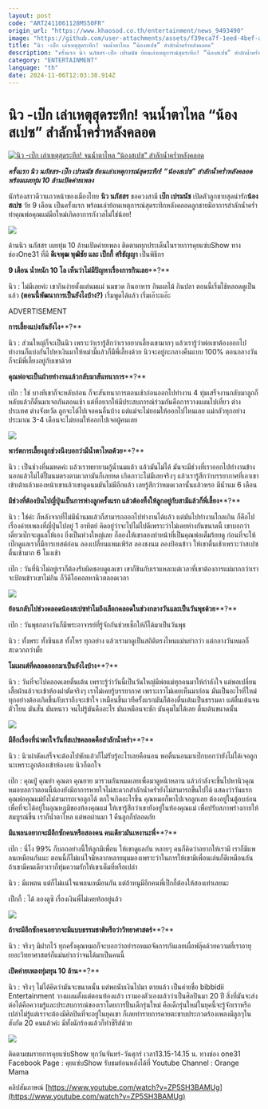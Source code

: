 ```yaml
---
layout: post
code: "ART2411061128MS50FR"
origin_url: "https://www.khaosod.co.th/entertainment/news_9493490"
image: "https://github.com/user-attachments/assets/f39eca7f-1eed-4bef-a88b-945ac70453a7"
title: "นิว -เป๊ก เล่าเหตุสุดระทึก! จนน้ำตาไหล “น้องสเปซ” สำลักน้ำคร่ำหลังคลอด"
description: "ครั้งแรก นิว นภัสสร-เป๊ก เปรมนัช ย้อนเล่าเหตุการณ์สุดระทึก! “น้องสเปซ” สำลักน้ำคร่ำหลังคลอด พร้อมเผยทุ่ม 10 ล้านเปิดค่ายเพลง"
category: "ENTERTAINMENT"
language: "th"
date: 2024-11-06T12:03:38.914Z
---
```


# นิว -เป๊ก เล่าเหตุสุดระทึก! จนน้ำตาไหล “น้องสเปซ” สำลักน้ำคร่ำหลังคลอด

[![นิว -เป๊ก เล่าเหตุสุดระทึก! จนน้ำตาไหล “น้องสเปซ” สำลักน้ำคร่ำหลังคลอด](https://www.khaosod.co.th/wpapp/uploads/2024/11/newpeck1.jpg "นิว -เป๊ก เล่าเหตุสุดระทึก! จนน้ำตาไหล “น้องสเปซ” สำลักน้ำคร่ำหลังคลอด")](https://www.khaosod.co.th/wpapp/uploads/2024/11/newpeck1.jpg)

_**ครั้งแรก นิว นภัสสร-เป๊ก เปรมนัช ย้อนเล่าเหตุการณ์สุดระทึก! “น้องสเปซ” สำลักน้ำคร่ำหลังคลอด พร้อมเผยทุ่ม 10 ล้านเปิดค่ายเพลง**_

นักร้องสาวดีวาแถวหน้าของเมืองไทย **นิว นภัสสร** ขอควงสามี **เป๊ก เปรมนัช** เปิดตัวลูกชายสุดน่ารัก**น้องสเปซ** วัย 9 เดือน เป็นครั้งแรก พร้อมเล่าย้อนเหตุการณ์สุดระทึกหลังคลอดลูกชายมีอาการสำลักน้ำคร่ำ ทำคุณพ่อคุณแม่มือใหม่เกิดอาการกังวลไม่ใช่น้อย!

[![](https://www.khaosod.co.th/wpapp/uploads/2024/11/newpeck10.jpg)](https://www.khaosod.co.th/wpapp/uploads/2024/11/newpeck10.jpg)

ด้านนิว นภัสสร เผยทุ่ม 10 ล้านเปิดค่ายเพลง ติดตามทุกประเด็นในรายการคุยแซ่บShow ทางช่องOne31 ที่มี **ดีเจพุฒ พุฒิชัย และ เป็กกี้ ศรีธัญญา** เป็นพิธีกร

**9 เดือน น้ำหนัก 10 โล เห็นว่าไม่มีปัญหาเรื่องการกินเลย****?**

นิว : ไม่มีเลยค่ะ เขากินง่ายตั้งแต่นมแม่ นมขวด กินอาหาร กินผลไม้ กินปลา ตอนนี้เริ่มใช้หลอดดูเป็นแล้ว **(ตอนนี้พัฒนาการเป็นยังไงบ้าง?)** เริ่มพูดได้แล้ว เริ่มเอ๊าะแอ๊ะ

ADVERTISEMENT

**การเลี้ยงแบ่งกันยังไง****?**

นิว : ส่วนใหญ่ก็จะเป็นนิว เพราะว่าเรารู้สึกว่าเราอยากเลี้ยงเขามากๆ แล้วเรารู้ว่าพ่อเขาต้องออกไปทำงานก็แบ่งกันไปหาเงินมาให้หม่ามี๊แล้วก็มีพี่เลี้ยงด้วย นิวจะอยู่กะกลางคืนแบบ 100% ตอนกลางวันก็จะมีพี่เลี้ยงอยู่กับเขาด้วย

**คุณพ่อจะเป็นฝ่ายทำงานแล้วกลับมาสันทนาการ****?**

เป๊ก : ใช่ บางทีเขาก็จะหลับก่อน ก็จะสันทนาการตอนเช้าก่อนออกไปทำงาน 4 ทุ่มเสร็จงานกลับมาลูกก็หลับแล้วก็ตื่นมาเจอกันตอนเช้า แต่ที่อยากให้มีประสบการณ์ร่วมกันคือการวางแผนไปเที่ยว ต่างประเทศ ต่างจังหวัด ลูกจะได้ไปเจอคนอื่นบ้าง แต่แม่จะไม่ยอมให้ออกไปไหนเลย แม่กลัวทุกอย่างประมาณ 3-4 เดือนจะไม่ยอมให้ออกไปเจอผู้คนเลย

[![](https://www.khaosod.co.th/wpapp/uploads/2024/11/newpeck5.jpg)](https://www.khaosod.co.th/wpapp/uploads/2024/11/newpeck5.jpg)

**พาร์ตการเลี้ยงลูกช่วงนึงบอกว่ามีน้ำตาไหลด้วย****?**

นิว : เป็นช่วงที่นมหดค่ะ แล้วเราพยายามกู้น้ำนมแล้ว แล้วมันไม่ได้ มันจะมีช่วงที่เราออกไปทำงานข้างนอกแล้วไม่ได้ปั๊มนมตรงตามเวลามันก็เลยหด เกิดภาวะไม่มีเลยจริงๆ แล้วเรารู้สึกว่าบรรยากาศที่เอาเขาเข้าเต้าแล้วมองหน้าเขาแล้วเขาดูดนมมันไม่มีอีกแล้ว เลยรู้สึกว่าหมดเวลานั้นแล้วหรอ มีน้ำนม 6 เดือน

**มีช่วงที่ต้องบินไปญี่ปุ่นเป็นการห่างลูกครั้งแรก แล้วต้องทิ้งให้ลูกอยู่กับสามีแล้วก็พี่เลี้ยง****?**

นิว : ใช่ค่ะ ก็หลังจากที่ไม่มีน้ำนมแล้วก็สามารถออกไปทำงานได้แล้ว แต่มันไปทำงานไกลเกิน ก็คือไปเรื่องค่ายเพลงที่ญี่ปุ่นไปอยู่ 1 อาทิตย์ คิดอยู่ว่าจะไปไม่ไปดีเพราะว่าไม่เคยห่างกันขนาดนี้ เขาบอกว่าเดี๋ยวเป๊กจะดูแลให้เอง ยิ่งเป็นห่วงใหญ่เลย ก็ลองให้เขาลองทำหน้าที่เป็นคุณพ่อเต็มร้อยดู ก่อนที่จะให้เป๊กดูแลเราก็มีการเทสต์ก่อน ลองเปลี่ยนแพมเพิร์ส ลองชงนม ลองป้อนข้าว ให้เขาตื่นเช้าเพราะว่าสเปซตื่นเช้ามาก 6 โมงเช้า

เป๊ก : วันที่นิวไม่อยู่เราก็ต้องรับผิดชอบดูแลเขา เขาก็ชินกับเราแหละแต่เวลาที่เขาต้องการแม่มากกว่าเราจะป้อนข้าวเขาไม่กิน ก็วีดีโอคอลหานิวตลอดเวลา

[![](https://www.khaosod.co.th/wpapp/uploads/2024/11/newpeck4.jpg)](https://www.khaosod.co.th/wpapp/uploads/2024/11/newpeck4.jpg)

**ย้อนกลับไปช่วงคลอดน้องสเปซทำไมถึงเลือกคลอดในช่วงกลางวันและเป็นวันพุธด้วย****?**

เป๊ก : วันพุธกลางวันก็มีพระอาจารย์ที่รู้จักกันช่วยเช็กให้ก็ได้มาเป็นวันพุธ

นิว : ทั้งพระ ทั้งซินแส ทั้งโหร ทุกอย่าง แล้วเรามาดูเป็นสถิติตรงไหนแม่นยำกว่า แต่กลางวันหมอก็สะดวกกว่ามั้ย

**โมเมนต์ที่คลอดออกมาเป็นยังไงบ้าง****?**

นิว : วันที่จะไปคลอดเลยตื่นเต้น เพราะรู้ว่าวันนี้เป็นวันใหญ่มีพ่อแม่ทุกคนมาให้กำลังใจ แต่พอเปลี่ยนเสื้อผ้าแล้วจะเข้าห้องผ่าตัดจริงๆ เราไม่เคยรู้บรรยากาศ เพราะเราไม่เคยเห็นมาก่อน มันเป็นอะไรที่ใหม่ ทุกอย่างต้องเกิดขึ้นกับเราถึงจะเข้าใจ เหมือนขึ้นเวทีครั้งแรกมันก็ต้องตื่นเต้นเป็นธรรมดา แต่ตื่นเต้นจนตัวโยน มันสั่น มันหนาว จนไม่รู้มันคืออะไร มันเหมือนจะชัก มันคุมไม่ได้เลย ตื่นเต้นขนาดนั้น

[![](https://www.khaosod.co.th/wpapp/uploads/2024/11/newpeck3.jpg)](https://www.khaosod.co.th/wpapp/uploads/2024/11/newpeck3.jpg)

**มีอีกเรื่องที่น่าตกใจวันที่สเปซคลอดคือสำลักน้ำคร่ำ****?**

นิว : นิวผ่าตัดเสร็จจะต้องไปพักแล้วก็ไม่รับรู้อะไรเลยคือนอน พอตื่นนอนมาเป๊กบอกว่ายังไม่ได้เจอลูกนะเพราะลูกต้องเข้าห้องอบ นิวก็ตกใจ

เป๊ก : คุณปู่ คุณย่า คุณตา คุณยาย มารวมกันหมดเลยเพื่อมาดูหน้าหลาน แล้วกำลังจะขึ้นไปหานิวคุณหมอบอกว่าตอนนี้น้องยังมีอาการหายใจไม่สะดวกสำลักน้ำคร่ำยังไม่สามารถขึ้นไปได้ แสดงว่าวันแรกคุณพ่อคุณแม่ยังไม่สามารถเจอลูกได้ ตกใจเกิดอะไรขึ้น คุณหมอก็พาไปเจอลูกเลย ต้องอยู่ในตู้อบก่อนเพื่อที่จะได้อยู่ในอุณหภูมิของท้องคุณแม่ ให้เขารู้สึกว่าเขายังอยู่ในท้องคุณแม่ เพื่อปรับสภาพร่างกายให้สมบูรณ์ขึ้น เราก็น้ำตาไหล แต่พอผ่านมา 1 คืนลูกก็ปลอดภัย

**มีแพลนอยากจะมีอีกซักคนหรือสองคน คนเดียวมันเหงานะพี่****?**

เป๊ก : นี่ไง 99% ก็บอกอย่างนี้ให้ลูกมีเพื่อน ให้เขาดูแลกัน หลายๆ คนก็คิดว่าอยากให้เรามี เราก็มีแพลนเหมือนกันนะ ตอนนี้ก็ไม่แน่ใจมีหลากหลายมุมมองเพราะว่าในการให้เขามีเพื่อนเล่นก็ดีเหมือนกัน ถ้าเขามีคนเดียวเราก็ทุ่มความรักให้เขาเต็มที่หรือเปล่า

นิว : มีแพลน แต่ก็ไม่แน่ใจแพลนเหมือนกัน แต่ถ้าหนูมีอีกคนพี่เป็กกี้ต้องให้สองเท่าเลยนะ

เป็กกี้ : ได้ ลองดูซิ เรื่องเงินพี่ไม่เคยท้ออยู่แล้ว

[![](https://www.khaosod.co.th/wpapp/uploads/2024/11/newpeck6.jpg)](https://www.khaosod.co.th/wpapp/uploads/2024/11/newpeck6.jpg)

**ถ้าจะมีอีกซักคนอยากจะมีแบบธรรมชาติหรือว่าวิทยาศาสตร์****?**

นิว : จริงๆ มีฝากไว้ ทุกครั้งคุณหมอก็จะบอกว่าอย่ารอหมอจัดการกันเลยเผื่อฟลุ๊คด้วยความที่เราอายุเยอะวิทยาศาสตร์ก็แม่นยำกว่าจนได้มาเป็นคนนี้

**เปิดค่ายเพลงทุ่มทุน 10 ล้าน****?**

นิว : จริงๆ ไม่ได้คิดว่ามันจะขนาดนั้น แต่พอนับเงินไปมา ตายแล้ว เป็นค่ายชื่อ bibbidii Entertainment วางแผนตั้งแต่ตอนท้องแล้ว เรามองตัวเองแล้วว่าเป็นศิลปินมา 20 ปี สิ่งที่มันจะส่งต่อได้คือความรู้และประสบการณ์ของเราโดยการปั้นเด็กรุ่นใหม่ คือเด็กรุ่นใหม่ในยุคนี้จะรู้จักเราหรือเปล่าไม่รู้แต่เราจะต้องมีศิลปินที่จะอยู่ในยุคเขา ก็เลยทำรายการคายตะขาบประกวดร้องเพลงมีลูกๆในสังกัด 20 คนแล้วค่ะ มีทั้งนักร้องแล้วก็ทำซีรีส์ด้วย

[![](https://www.khaosod.co.th/wpapp/uploads/2024/11/newpeck8.jpg)](https://www.khaosod.co.th/wpapp/uploads/2024/11/newpeck8.jpg)

ติดตามชมรายการคุยแซ่บShow ทุกวันจันทร์-วันศุกร์ เวลา13.15-14.15 น. ทางช่อง one31 Facebook Page : คุยแซ่บShow รับชมย้อนหลังได้ที่ Youtube Channel : Orange Mama

คลิปสัมภาษณ์ [https://www.youtube.com/watch?v=ZP5SH3BAMUg](https://www.youtube.com/watch?v=ZP5SH3BAMUg)